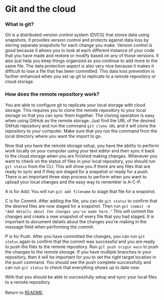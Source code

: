 # **Git and the cloud**

### **What is git?**

Git is a distributed version control system (DVCS) that stores data using snapshots. It provides version control and protects against data loss by storing separate snapshots for each change you make. Version control is good because it allows you to look at each different instance of your code that you have made and restore or modify based on any of those versions. It also just help you keep things organized as you continue to add more to the same file. The data protection aspect is also very nice because it makes it difficult to lose a file that has been committed. This data loss prevention is further enhanced when you set up git to replicate to a remote repository or cloud storage.

### **How does the remote repository work?**

You are able to configure git to replicate your local storage with cloud storage. This requires you to clone the remote repository to your local storage so that you can sync them together. The cloning operation is easy when using GitHub as the remote storage. Just find the URL of the desired GitHub repository and run the command `git clone URL` and it will clone the repository to your computer. Make sure that you run the command from the local directory where you want the import to go.  

Now that you have the remote storage setup, you have the ability to perform work locally on your computer using your text editor and then sync it back to the cloud storage when you are finished making changes. Whenever you want to check on the status of files in your local repository, you should run `git status` from the CLI. This will show you if there are any files that are ready to sync and if they are staged for a snapshot or ready for a push. There is an important three step process to perform when you want to upload your local changes and the easy way to remember is A-C-P.  

A is for Add. You will run `git add filename` to stage that file for a snapshot.  

C is for Commit. After adding the file, you can do `git status` to confirm that the desired files are now staged for a snapshot. Then run `git commit -m "Add details about the changes you've made here."` This will commit the changes and create a new snapshot of every file that you had staged. It is important to document details about the changes you're making in the message field when performing the commit.  

P is for Push. After you have committed the changes, you can run `git status` again to confirm that the commit was successful and you are ready to push the files to the remote repository. Run `git push origin main` to push the changes to the remote storage. If you have multiple branches in your repository, then it will be important for you to set the right target location in the push command. You should see the push complete successfully and can run `git status` to check that everything shows up to date now.  

With that you should be able to successfully setup and sync your local files to a remote repository.
<br />
<br />
Return to [README](README.md).
